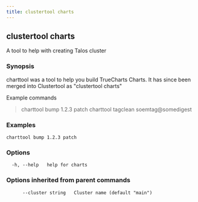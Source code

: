 ```yaml
---
title: clustertool charts
---
```

## clustertool charts

A tool to help with creating Talos cluster

### Synopsis

charttool was a tool to help you build TrueCharts Charts.
It has since been merged into Clustertool as "clustertool charts"

 Example commands
  > charttool bump 1.2.3 patch
  > charttool tagclean soemtag@somedigest

### Examples

```
charttool bump 1.2.3 patch
```

### Options

```
  -h, --help   help for charts
```

### Options inherited from parent commands

```
      --cluster string   Cluster name (default "main")
```
